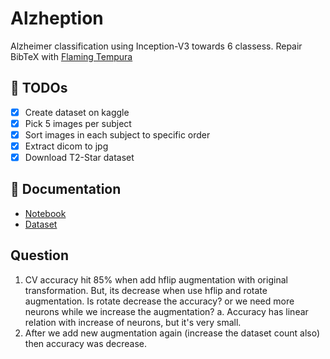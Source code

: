 # Alzheption

Alzheimer classification using Inception-V3 towards 6 classess. Repair BibTeX with [Flaming Tempura](https://flamingtempura.github.io/)

## 🎯 TODOs

- [x] Create dataset on kaggle
- [x] Pick 5 images per subject
- [x] Sort images in each subject to specific order
- [x] Extract dicom to jpg
- [x] Download T2-Star dataset

## 📖 Documentation

- [Notebook](https://www.kaggle.com/code/hudafn/alzheption)
- [Dataset](https://www.kaggle.com/datasets/hudafn/alzheption-dataset)

## Question

1. CV accuracy hit 85% when add hflip augmentation with original transformation. But, its decrease when use hflip and rotate augmentation. Is rotate decrease the accuracy? or we need more neurons while we increase the augmentation?
    a. Accuracy has linear relation with increase of neurons, but it's very small.
2. After we add new augmentation again (increase the dataset count also) then accuracy was decrease.
